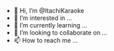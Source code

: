 - 👋 Hi, I’m @ItachiKaraoke
- 👀 I’m interested in ...
- 🌱 I’m currently learning ...
- 💞️ I’m looking to collaborate on ...
- 📫 How to reach me ...

<!---
ItachiKaraoke/ItachiKaraoke is a ✨ just a student ✨ repository because its `README.md` (this file) appears on your GitHub profile.
You can click the Preview link to take a look at your changes.
--->
